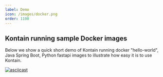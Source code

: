 ```yaml
---
label: Demo
icon: /images/docker.png
order: 1100
---
```


## Kontain running sample Docker images
Below we show a quick short demo of Kontain running docker "hello-world", Java Spring Boot, Python fastapi images to illustrate how easy it is to use Kontain.

[![asciicast](https://asciinema.org/a/5YK4OiEBn6pHoli8t5RqIhTqt.svg)](https://asciinema.org/a/5YK4OiEBn6pHoli8t5RqIhTqt?speed=3&t=1)

